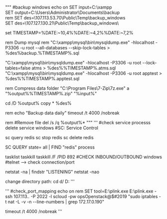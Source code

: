 """
#backup windows
echo on 
SET input=C:\xampp\
SET output=C:\Users\Administrator\Documents\backup\
rem SET des=\\107.113.53.70\Public\Temp\backup_windows\
SET des=\\107.127.130.21\Public\Temp\backup_windows\

set TIMESTAMP=%DATE:~10,4%%DATE:~4,2%%DATE:~7,2%

rem Dump mysql
rem "C:\xampp\mysql\bin\mysqldump.exe" -hlocalhost -P3306 -u root --all-databases --skip-lock-tables > %des%backup.%TIMESTAMP%.sql

"C:\xampp\mysql\bin\mysqldump.exe" -hlocalhost -P3306 -u root --lock-tables=false atms > %des%%TIMESTAMP%.atms.sql
"C:\xampp\mysql\bin\mysqldump.exe" -hlocalhost -P3306 -u root apptest > %des%%TIMESTAMP%.apptest.sql


rem Compress data folder
"C:\Program Files\7-Zip\7z.exe" a "%output%%TIMESTAMP%.zip" "%input%"

cd /D %output%
copy * %des%

rem echo "Backup data daily"
timeout /t 4000 /nobreak


rem #Remove file
del /s /q %output%*
"""
'''
#check service processs
delete service windows #SC: Service Control

sc query redis
sc stop redis
sc delete redis

SC QUERY state= all | FIND "redis"
process

tasklist
taskkill
taskkill /F /PID 892
#CHECK INBOUND/OUTBOUND windows #telnet --> check connection/port

netstat -na | findstr "LISTENING" netstat -nao

change directory path: cd d/ D:
'''

'''
#check_port_mapping
echo on
rem SET tool=E:\plink.exe
E:\plink.exe -ssh 107.113.*.* -P 2022 -l scloud -pw opsOpenstack@$#2019 "sudo iptables -t nat -L -v -n --line-numbers | grep 172.17.0.190"

timeout /t 4000 /nobreak
'''
